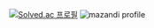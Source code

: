 [![Solved.ac
프로필](http://mazassumnida.wtf/api/v2/generate_badge?boj=jijikim)](https://solved.ac/jijikim)
![mazandi profile](http://mazandi.herokuapp.com/api?handle=jijikim)
